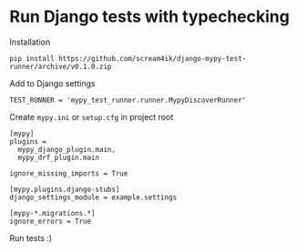 # Run Django tests with typechecking

Installation
```
pip install https://github.com/scream4ik/django-mypy-test-runner/archive/v0.1.0.zip 
```

Add to Django settings
```
TEST_RUNNER = 'mypy_test_runner.runner.MypyDiscoverRunner'
```

Create `mypy.ini` or `setup.cfg` in project root
```
[mypy]
plugins =
  mypy_django_plugin.main,
  mypy_drf_plugin.main

ignore_missing_imports = True

[mypy.plugins.django-stubs]
django_settings_module = example.settings

[mypy-*.migrations.*]
ignore_errors = True
```

Run tests :)
